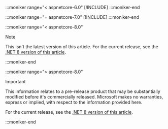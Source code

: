 :::moniker range="< aspnetcore-6.0"
[!INCLUDE[](~/includes/out-of-support.md)]
:::moniker-end

:::moniker range="= aspnetcore-7.0"
[!INCLUDE[](~/includes/out-of-support.md)]
:::moniker-end

:::moniker range="< aspnetcore-8.0"

> [!NOTE]
> This isn't the latest version of this article. For the current release, see the [.NET 8 version of this article](?view=aspnetcore-8.0&preserve-view=true).

:::moniker-end

:::moniker range="> aspnetcore-8.0"

> [!IMPORTANT]
> This information relates to a pre-release product that may be substantially modified before it's commercially released. Microsoft makes no warranties, express or implied, with respect to the information provided here.
>
> For the current release, see the [.NET 8 version of this article](?view=aspnetcore-8.0&preserve-view=true).

:::moniker-end

<!--
Include this file at the top of articles. When a new version is released,
it might be necessary to temporarily comment out the  current version
moniker range section until the new moniker is created.
Markdown to include this file:
[!INCLUDE[](~/includes/not-latest-version.md)]
-->
